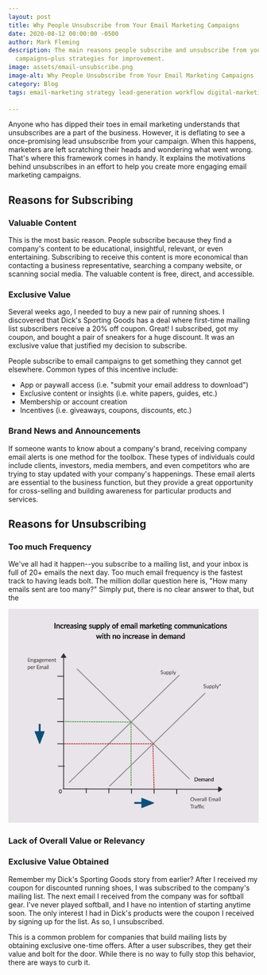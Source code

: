 ```yaml
---
layout: post
title: Why People Unsubscribe from Your Email Marketing Campaigns
date: 2020-08-12 00:00:00 -0500
author: Mark Fleming
description: The main reasons people subscribe and unsubscribe from your email marketing
  campaigns—plus strategies for improvement.
image: assets/email-unsubscribe.png
image-alt: Why People Unsubscribe from Your Email Marketing Campaigns
category: Blog
tags: email-marketing strategy lead-generation workflow digital-marketing

---
```

Anyone who has dipped their toes in email marketing understands that unsubscribes are a part of the business. However, it is deflating to see a once-promising lead unsubscribe from your campaign. When this happens, marketers are left scratching their heads and wondering what went wrong. That's where this framework comes in handy. It explains the motivations behind unsubscribes in an effort to help you create more engaging email marketing campaigns.

## Reasons for Subscribing

### Valuable Content

This is the most basic reason. People subscribe because they find a company's content to be educational, insightful, relevant, or even entertaining. Subscribing to receive this content is more economical than contacting a business representative, searching a company website, or scanning social media. The valuable content is free, direct, and accessible.

### Exclusive Value

Several weeks ago, I needed to buy a new pair of running shoes. I discovered that Dick's Sporting Goods has a deal where first-time mailing list subscribers receive a 20% off coupon. Great! I subscribed, got my coupon, and bought a pair of sneakers for a huge discount. It was an exclusive value that justified my decision to subscribe.

People subscribe to email campaigns to get something they cannot get elsewhere. Common types of this incentive include:

* App or paywall access (i.e. "submit your email address to download")
* Exclusive content or insights (i.e. white papers, guides, etc.)
* Membership or account creation
* Incentives (i.e. giveaways, coupons, discounts, etc.)

### Brand News and Announcements

If someone wants to know about a company's brand, receiving company email alerts is one method for the toolbox. These types of individuals could include clients, investors,  media members, and even competitors who are trying to stay updated with your company's happenings. These email alerts are essential to the business function, but they provide a great opportunity for cross-selling and building awareness for particular products and services.

## Reasons for Unsubscribing

### Too much Frequency

We've all had it happen--you subscribe to a mailing list, and your inbox is full of 20+ emails the next day. Too much email frequency is the fastest track to having leads bolt. The million dollar question here is, "How many emails sent are too many?" Simply put, there is no clear answer to that, but the 

![](assets/email-marketing-supply-no-demand.png)

### Lack of Overall Value or Relevancy

### Exclusive Value Obtained

Remember my Dick's Sporting Goods story from earlier? After I received my coupon for discounted running shoes, I was subscribed to the company's mailing list. The next email I received from the company was for softball gear. I've never played softball, and I have no intention of starting anytime soon. The only interest I had in Dick's products were the coupon I received by signing up for the list. As so, I unsubscribed.

This is a common problem for companies that build mailing lists by obtaining exclusive one-time offers. After a user subscribes, they get their value and bolt for the door. While there is no way to fully stop this behavior, there are ways to curb it.